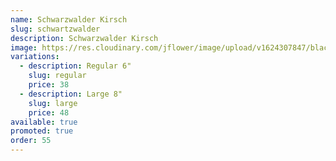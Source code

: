 ```yaml
---
name: Schwarzwalder Kirsch
slug: schwartzwalder
description: Schwarzwalder Kirsch
image: https://res.cloudinary.com/jflower/image/upload/v1624307847/black-forest_n6z2fw.jpg
variations:
  - description: Regular 6"
    slug: regular
    price: 38
  - description: Large 8"
    slug: large
    price: 48
available: true
promoted: true
order: 55
---
```

